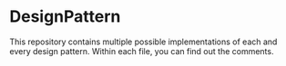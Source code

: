 # DesignPattern
This repository contains multiple possible implementations of each and every design pattern.
Within each file, you can find out the comments.